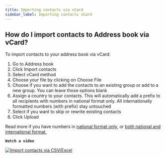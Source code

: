 ```yaml
---
title: Importing contacts via vCard
sidebar_label: Importing contacts vCard
---
```


## How do I import contacts to Address book via vCard?
To import contacts to your address book via vCard:
1.	Go to Address book
2.	Click Import contacts
3.	Select vCard method
4.	Choose your file by clicking on Choose File
5.	Choose if you want to add the contacts to an existing group or add to a new group. You can leave those options blank
6.	Assign a country to your contacts. This will automatically add a prefix to all recipients with numbers in national format only. All internationally formatted numbers (with prefix) stay untouched
7.	Select if you want to skip or rewrite existing contacts
8.	Click Upload

Read more if you have numbers in [national format only](assigning-country-to-contacts.md#i-have-my-contact-numbers-in-national-format-only), or [both national and international format.](assigning-country-to-contacts.md#i-have-my-contact-numbers-in-both-national-and-international-formats)

**`Watch a video`**

[![Import contacts via CSV/Excel](https://img.youtube.com/vi/SSCQ-YFatLs/hqdefault.jpg)](https://www.youtube.com/watch?v=SSCQ-YFatLs)
